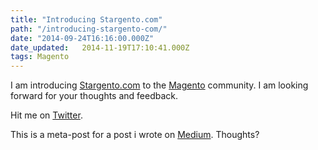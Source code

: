 ```yaml
---
title: "Introducing Stargento.com"
path: "/introducing-stargento-com/"
date: "2014-09-24T16:16:00.000Z"
date_updated:   2014-11-19T17:10:41.000Z
tags: Magento
---
```


I am introducing <a title="Stargento is an online PHP Sandbox and a Magento playground" href="http://stargento.com" target="_blank">Stargento.com</a> to the <a title="Magento" href="http://magentocommerce.com/" target="_blank">Magento</a> community. I am looking forward for your thoughts and feedback.

Hit me on <a title="Kostas Bariotis on Twitter" href="http://twitter.com/kbariotis" target="_blank">Twitter</a>.

This is a meta-post for a post i wrote on [Medium](https://medium.com/@kbariotis/introducing-stargento-com-d7b202f2a55d). Thoughts?
